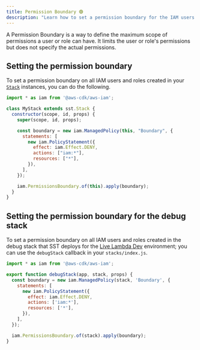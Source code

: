 ```yaml
---
title: Permission Boundary 🟢
description: "Learn how to set a permission boundary for the IAM users and roles in your Serverless Stack (SST) app."
---
```


A Permission Boundary is a way to define the maximum scope of permissions a user or role can have. It limits the user or role's permissions but does not specify the actual permissions.

## Setting the permission boundary

To set a permission boundary on all IAM users and roles created in your [`Stack`](../constructs/Stack.md) instances, you can do the following.

```js title="stacks/MyStack.js"
import * as iam from '@aws-cdk/aws-iam';

class MyStack extends sst.Stack {
  constructor(scope, id, props) {
    super(scope, id, props);

    const boundary = new iam.ManagedPolicy(this, "Boundary", {
      statements: [
        new iam.PolicyStatement({
          effect: iam.Effect.DENY,
          actions: ["iam:*"],
          resources: ["*"],
        }),
      ],
    });

    iam.PermissionsBoundary.of(this).apply(boundary);
  }
}
```

## Setting the permission boundary for the debug stack

To set a permission boundary on all IAM users and roles created in the debug stack that SST deploys for the [Live Lambda Dev](../overview/local-development.md) environment; you can use the `debugStack` callback in your `stacks/index.js`.

```js title="stacks/index.js"
import * as iam from '@aws-cdk/aws-iam';

export function debugStack(app, stack, props) {
  const boundary = new iam.ManagedPolicy(stack, 'Boundary', {
    statements: [
      new iam.PolicyStatement({
        effect: iam.Effect.DENY,
        actions: ['iam:*'],
        resources: ['*'],
      }),
    ],
  });

  iam.PermissionsBoundary.of(stack).apply(boundary);
}
```
